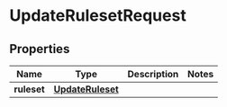 

# UpdateRulesetRequest


## Properties

| Name | Type | Description | Notes |
|------------ | ------------- | ------------- | -------------|
|**ruleset** | [**UpdateRuleset**](UpdateRuleset.md) |  |  |



